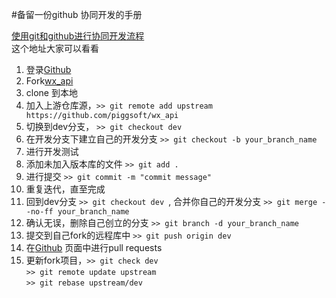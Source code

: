 #备留一份github 协同开发的手册

[使用git和github进行协同开发流程](http://www.kuqin.com/shuoit/20141213/343854.html)  
这个地址大家可以看看   

1. 登录[Github](https://github.com)  
2. Fork[wx_api](https://github.com/piggsoft/wx_api)
3. clone 到本地
4. 加入上游仓库源，```>> git remote add upstream https://github.com/piggsoft/wx_api```
5. 切换到dev分支， ```>> git checkout dev ```
6. 在开发分支下建立自己的开发分支 ```>> git checkout -b your_branch_name ```
7. 进行开发测试
8. 添加未加入版本库的文件 ```>> git add . ```
9. 进行提交 ```>> git commit -m "commit message"```
10. 重复迭代，直至完成
11. 回到dev分支 ```>> git checkout dev ```, 合并你自己的开发分支 ```>> git merge --no-ff your_branch_name ```
12. 确认无误，删除自己创立的分支 ```>> git branch -d your_branch_name```
13. 提交到自己fork的远程库中 ```>> git push origin dev ```
14. 在[Github](https://github.com) 页面中进行pull requests
15. 更新fork项目，```>> git check dev ```  
    ```>> git remote update upstream ```  
    ```>> git rebase upstream/dev ```